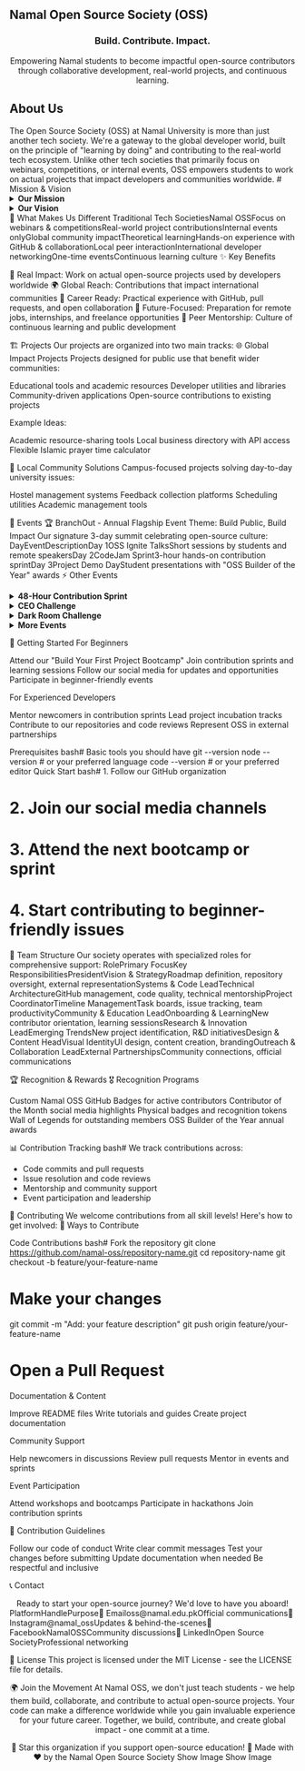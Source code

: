 ##  Namal Open Source Society (OSS)

<div align="center">
  <h3> Build. Contribute. Impact. </h3>
  <p>Empowering Namal students to become impactful open-source contributors through collaborative development, real-world projects, and continuous learning.</p>

</div>
<h2>About Us</h2> 
The Open Source Society (OSS) at Namal University is more than just another tech society. We're a gateway to the global developer world, built on the principle of "learning by doing" and contributing to the real-world tech ecosystem.
Unlike other tech societies that primarily focus on webinars, competitions, or internal events, OSS empowers students to work on actual projects that impact developers and communities worldwide.
# Mission & Vision
<details>
<summary><strong>Our Mission</strong></summary>
<br>
To empower Namal students with the skills, mindset, and opportunities to become impactful open-source contributors. Through collaborative development, real-world projects, and a culture of continuous learning, we aim to build a community that codes with purpose and transparency.
</details>
<details>
<summary><strong>Our Vision</strong></summary>
<br>
To establish Namal University as a nationally and globally recognized hub for open-source innovation, where student-led contributions create lasting value in the tech world and local communities alike.
</details>
🌟 What Makes Us Different
Traditional Tech SocietiesNamal OSSFocus on webinars & competitionsReal-world project contributionsInternal events onlyGlobal community impactTheoretical learningHands-on experience with GitHub & collaborationLocal peer interactionInternational developer networkingOne-time eventsContinuous learning culture
✨ Key Benefits

🔨 Real Impact: Work on actual open-source projects used by developers worldwide
🌍 Global Reach: Contributions that impact international communities
💼 Career Ready: Practical experience with GitHub, pull requests, and open collaboration
🎯 Future-Focused: Preparation for remote jobs, internships, and freelance opportunities
🤝 Peer Mentorship: Culture of continuous learning and public development


🏗️ Projects
Our projects are organized into two main tracks:
🌐 Global Impact Projects
Projects designed for public use that benefit wider communities:

Educational tools and academic resources
Developer utilities and libraries
Community-driven applications
Open-source contributions to existing projects

Example Ideas:

Academic resource-sharing tools
Local business directory with API access
Flexible Islamic prayer time calculator

🏫 Local Community Solutions
Campus-focused projects solving day-to-day university issues:

Hostel management systems
Feedback collection platforms
Scheduling utilities
Academic management tools


🎪 Events
🏆 BranchOut - Annual Flagship Event
Theme: Build Public, Build Impact
Our signature 3-day summit celebrating open-source culture:
DayEventDescriptionDay 1OSS Ignite TalksShort sessions by students and remote speakersDay 2CodeJam Sprint3-hour hands-on contribution sprintDay 3Project Demo DayStudent presentations with "OSS Builder of the Year" awards
⚡ Other Events
<details>
<summary><strong>48-Hour Contribution Sprint</strong></summary>
<br>
Weekend coding marathons where students contribute to real GitHub projects with guidance from Namal alumni working in tech industry.
</details>
<details>
<summary><strong>CEO Challenge</strong></summary>
<br>

Local tech founder presents a real company problem
Teams have 30 minutes to propose open-source solutions
Winners get internship interviews and LinkedIn features

</details>
<details>
<summary><strong>Dark Room Challenge</strong></summary>
<br>
High-pressure coding event where teams fix severely broken legacy codebases in just 2 hours.
Unique Element: The worst original code gets minted as a satirical NFT titled "Never Let This Happen Again"
</details>
<details>
<summary><strong>More Events</strong></summary>
<br>

RapidRepo: Build projects in a day using AI tools
Pakistan Open Source Week: Showcase Pakistani contributors
Campus Open Source Audit: Improve university systems
OpenPitch: Open-source idea pitching competition
Build Your First Project Bootcamp: Perfect for beginners

</details>

🚀 Getting Started
For Beginners

Attend our "Build Your First Project Bootcamp"
Join contribution sprints and learning sessions
Follow our social media for updates and opportunities
Participate in beginner-friendly events

For Experienced Developers

Mentor newcomers in contribution sprints
Lead project incubation tracks
Contribute to our repositories and code reviews
Represent OSS in external partnerships

Prerequisites
bash# Basic tools you should have
git --version
node --version  # or your preferred language
code --version  # or your preferred editor
Quick Start
bash# 1. Follow our GitHub organization
# 2. Join our social media channels
# 3. Attend the next bootcamp or sprint
# 4. Start contributing to beginner-friendly issues

👥 Team Structure
Our society operates with specialized roles for comprehensive support:
RolePrimary FocusKey ResponsibilitiesPresidentVision & StrategyRoadmap definition, repository oversight, external representationSystems & Code LeadTechnical ArchitectureGitHub management, code quality, technical mentorshipProject CoordinatorTimeline ManagementTask boards, issue tracking, team productivityCommunity & Education LeadOnboarding & LearningNew contributor orientation, learning sessionsResearch & Innovation LeadEmerging TrendsNew project identification, R&D initiativesDesign & Content HeadVisual IdentityUI design, content creation, brandingOutreach & Collaboration LeadExternal PartnershipsCommunity connections, official communications

🏆 Recognition & Rewards
🎖️ Recognition Programs

Custom Namal OSS GitHub Badges for active contributors
Contributor of the Month social media highlights
Physical badges and recognition tokens
Wall of Legends for outstanding members
OSS Builder of the Year annual awards

📊 Contribution Tracking
bash# We track contributions across:
- Code commits and pull requests
- Issue resolution and code reviews  
- Mentorship and community support
- Event participation and leadership

🤝 Contributing
We welcome contributions from all skill levels! Here's how to get involved:
🌟 Ways to Contribute

Code Contributions
bash# Fork the repository
git clone https://github.com/namal-oss/repository-name.git
cd repository-name
git checkout -b feature/your-feature-name
# Make your changes
git commit -m "Add: your feature description"
git push origin feature/your-feature-name
# Open a Pull Request

Documentation & Content

Improve README files
Write tutorials and guides
Create project documentation


Community Support

Help newcomers in discussions
Review pull requests
Mentor in events and sprints


Event Participation

Attend workshops and bootcamps
Participate in hackathons
Join contribution sprints



📝 Contribution Guidelines

Follow our code of conduct
Write clear commit messages
Test your changes before submitting
Update documentation when needed
Be respectful and inclusive


📞 Contact
<div align="center">
Ready to start your open-source journey?
We'd love to have you aboard!
</div>
PlatformHandlePurpose📧 Emailoss@namal.edu.pkOfficial communications📱 Instagram@namal_ossUpdates & behind-the-scenes👥 FacebookNamalOSSCommunity discussions💼 LinkedInOpen Source SocietyProfessional networking

📄 License
This project is licensed under the MIT License - see the LICENSE file for details.

<div align="center">
🌍 Join the Movement
At Namal OSS, we don't just teach students - we help them build, collaborate, and contribute to actual open-source projects. Your code can make a difference worldwide while you gain invaluable experience for your future career.
Together, we build, contribute, and create global impact - one commit at a time.

🌟 Star this organization if you support open-source education! 🌟
Made with ❤️ by the Namal Open Source Society
Show Image
Show Image
</div>
<!--
**OssNamal/OssNamal** is a ✨ _special_ ✨ repository because its `README.md` (this file) appears on your GitHub profile.

Here are some ideas to get you started:

- 🔭 I’m currently working on ...
- 🌱 I’m currently learning ...
- 👯 I’m looking to collaborate on ...
- 🤔 I’m looking for help with ...
- 💬 Ask me about ...
- 📫 How to reach me: ..
- 😄 Pronouns: ...
- ⚡ Fun fact: ...
-->

